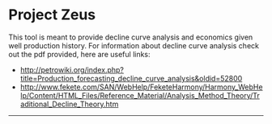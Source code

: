 # Project Zeus

This tool is meant to provide decline curve analysis and economics given well production history. For information about decline curve analysis check out the pdf provided, here are useful links: 

* <http://petrowiki.org/index.php?title=Production_forecasting_decline_curve_analysis&oldid=52800>
* <http://www.fekete.com/SAN/WebHelp/FeketeHarmony/Harmony_WebHelp/Content/HTML_Files/Reference_Material/Analysis_Method_Theory/Traditional_Decline_Theory.htm>
---
